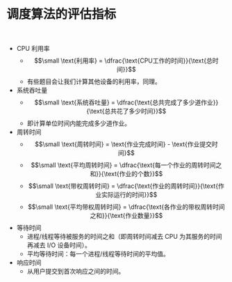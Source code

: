 # 调度算法的评估指标
&nbsp;
&nbsp;

* CPU 利用率
    * $$\small \text{利用率} = \dfrac{\text{CPU工作的时间}}{\text{总时间}}$$
    * 有些题目会让我们计算其他设备的利用率，同理。
* 系统吞吐量
    * $$\small \text{系统吞吐量} = \dfrac{\text{总共完成了多少道作业}}{\text{总共花了多少时间}}$$
    * 即计算单位时间内能完成多少道作业。
* 周转时间
    * $$\small \text{周转时间} = \text{作业完成时间} - \text{作业提交时间}$$
    * $$\small \text{平均周转时间} = \dfrac{\text{每一个作业的周转时间之和}}{\text{作业的个数}}$$
    * $$\small \text{带权周转时间} = \dfrac{\text{作业的周转时间}}{\text{作业实际运行的时间}}$$
    * $$\small \text{平均带权周转时间} = \dfrac{\text{各作业的带权周转时间之和}}{\text{作业数量}}$$
* 等待时间
    * 进程/线程等待被服务的时间之和（即周转时间减去 CPU 为其服务的时间再减去 I/O 设备时间）。
    * 平均等待时间：每一个进程/线程等待时间的平均值。
* 响应时间
    * 从用户提交到首次响应之间的时间。